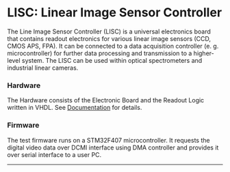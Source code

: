 LISC: Linear Image Sensor Controller
======

The Line Image Sensor Controller (LISC) is a universal electronics board that contains readout electronics for various linear image sensors (CCD, CMOS APS, FPA). 
It can be connected to a data acquisition controller (e. g. microcontroller) for further data processing and transmission to a higher-level system. 
The LISC can be used within optical spectrometers and industrial linear cameras.


### Hardware

The Hardware consists of the Electronic Board and the Readout Logic written in VHDL. See [Documentation](/Documentation/LineImageSensorController.pdf) for details.

### Firmware

The test firmware runs on a STM32F407 microcontroller. It requests the digital video data over DCMI interface using DMA controller and provides it over serial interface
to a user PC.


---
